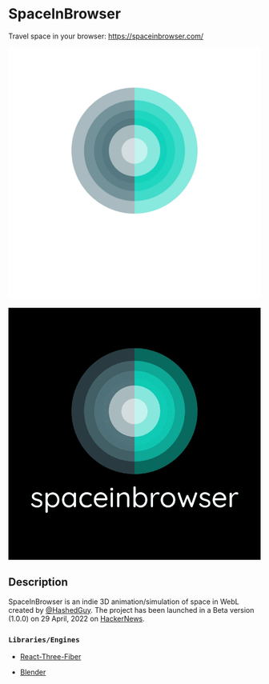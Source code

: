 # SpaceInBrowser

Travel space in your browser: https://spaceinbrowser.com/ 

![SIB Logo](/public/logo/logo_transparent_50.png#gh-dark-mode-only)

![SIB Logo](/public/logo/twitter_profile_image.png##gh-light-mode-only)

## Description

SpaceInBrowser is an indie 3D animation/simulation of space in WebL created by [@HashedGuy](https://github.com/HashedGuy). The project has been launched in a Beta version (1.0.0) on 29 April, 2022 on [HackerNews](https://news.ycombinator.com/item?id=31204353).

### `Libraries/Engines`

- [React-Three-Fiber](https://github.com/pmndrs/react-three-fiber)

- [Blender](https://www.blender.org/)
